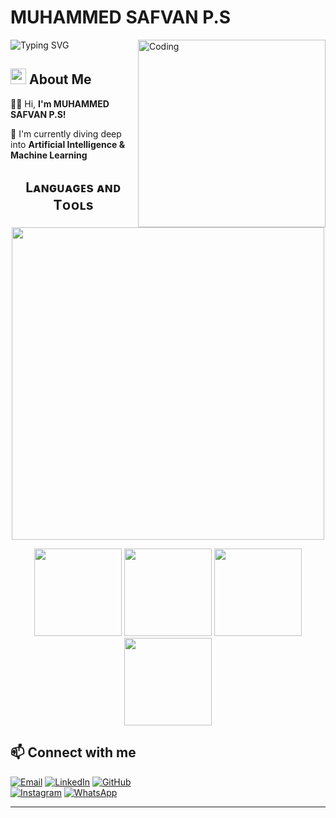 # MUHAMMED SAFVAN P.S 
<img align="right" alt="Coding" width="300" src="https://cdn.dribbble.com/users/1162077/screenshots/3848914/programmer.gif">
</div>

![Typing SVG](https://readme-typing-svg.herokuapp.com?font=ROBOT&size=25&color=39FF14&background=000000&center=true&vCenter=true&width=490&lines=%3E+Welcome+to+my+GitHub+profile...!)
 ## <img src="https://c.tenor.com/NCRHhqkXrJYAAAAi/programmers-go-internet.gif" width="25">  <b>About Me</b> 
 


👨‍💻 Hi, **I'm MUHAMMED SAFVAN P.S!**

🌱 I'm currently diving deep into **Artificial Intelligence & Machine Learning**  



<h2 align="center">Lᴀɴɢᴜᴀɢᴇs ᴀɴᴅ Tᴏᴏʟs</h2> 
<p align="center">
  <img width="500px"  src="https://skillicons.dev/icons?i=py,html,react,git,github,linkedin,vscode,windows,linux&perline=10" />
</p>

<p align="center">
  <img width="140px" src="https://img.shields.io/badge/NumPy-013243?style=for-the-badge&logo=numpy&logoColor=white" />
  <img width="140px" src="https://img.shields.io/badge/Pandas-150458?style=for-the-badge&logo=pandas&logoColor=white" />
  <img width="140px" src="https://img.shields.io/badge/Matplotlib-11557C?style=for-the-badge&logo=matplotlib&logoColor=white" />
  <img width="140px" src="https://img.shields.io/badge/Seaborn-3E6E73?style=for-the-badge&logo=seaborn&logoColor=white" />
</p>






## 📫 Connect with me  
[![Email](https://img.shields.io/badge/Email-0078D4?style=for-the-badge&logo=microsoft-outlook&logoColor=white)](mailto:your-safvanlearnlogic@gmail.com)     [![LinkedIn](https://img.shields.io/badge/LinkedIn-0A66C2?style=for-the-badge&logo=linkedin&logoColor=white)](https://www.linkedin.com/in/safvan-safu/)      [![GitHub](https://img.shields.io/badge/GitHub-181717?style=for-the-badge&logo=github&logoColor=white)](https://github.com/safvan10)   
[![Instagram](https://img.shields.io/badge/Instagram-E4405F?style=for-the-badge&logo=instagram&logoColor=white)](https://www.instagram.com/)  [![WhatsApp](https://img.shields.io/badge/WhatsApp-25D366?style=for-the-badge&logo=whatsapp&logoColor=white)](https://wa.me/9188096994)



---



